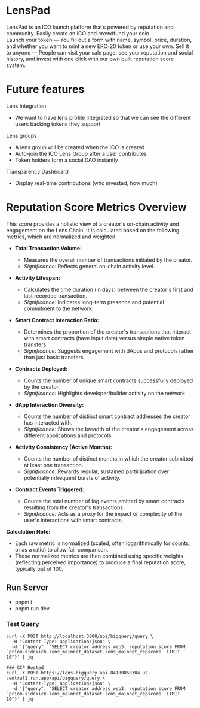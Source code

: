 # LensPad

LensPad is an ICO launch platform that’s powered by reputation and community. Easily create an ICO and crowdfund your coin.    
Launch your token — You fill out a form with name, symbol, price, duration, and whether you want to mint a new ERC-20 token or use your own.
Sell it to anyone — People can visit your sale page, see your reputation and social history, and invest with one click with our own built reputation score system.

# Future features 

Lens Integration
- We want to have lens profile integrated so that we can see the different users backing tokens they support

Lens groups
- A lens group will be created when the ICO is created 
- Auto-join the ICO Lens Group after a user contributes 
- Token holders form a social DAO instantly


Transparency Dashboard

- Display real-time contributions (who invested, how much)


# Reputation Score Metrics Overview 

This score provides a holistic view of a creator's on-chain activity and engagement on the Lens Chain. It is calculated based on the following metrics, which are normalized and weighted:

*   **Total Transaction Volume:**
    *   Measures the overall number of transactions initiated by the creator.
    *   *Significance:* Reflects general on-chain activity level.

*   **Activity Lifespan:**
    *   Calculates the time duration (in days) between the creator's first and last recorded transaction.
    *   *Significance:* Indicates long-term presence and potential commitment to the network.

*   **Smart Contract Interaction Ratio:**
    *   Determines the proportion of the creator's transactions that interact with smart contracts (have input data) versus simple native token transfers.
    *   *Significance:* Suggests engagement with dApps and protocols rather than just basic transfers.

*   **Contracts Deployed:**
    *   Counts the number of unique smart contracts successfully deployed by the creator.
    *   *Significance:* Highlights developer/builder activity on the network.

*   **dApp Interaction Diversity:**
    *   Counts the number of distinct smart contract addresses the creator has interacted with.
    *   *Significance:* Shows the breadth of the creator's engagement across different applications and protocols.

*   **Activity Consistency (Active Months):**
    *   Counts the number of distinct months in which the creator submitted at least one transaction.
    *   *Significance:* Rewards regular, sustained participation over potentially infrequent bursts of activity.

*   **Contract Events Triggered:**
    *   Counts the total number of log events emitted by smart contracts resulting from the creator's transactions.
    *   *Significance:* Acts as a proxy for the impact or complexity of the user's interactions with smart contracts.

**Calculation Note:**
*   Each raw metric is normalized (scaled, often logarithmically for counts, or as a ratio) to allow fair comparison.
*   These normalized metrics are then combined using specific weights (reflecting perceived importance) to produce a final reputation score, typically out of 100.


## Run Server
- pnpm i
- pnpm run dev


### Test Query
```
curl -X POST http://localhost:3000/api/bigquery/query \
  -H "Content-Type: application/json" \
  -d '{"query": "SELECT creator_address_web3, reputation_score FROM `priom-sidekick.lens_mainnet_dataset.lens_mainnet_repscore` LIMIT 10"}' | jq

### GCP Hosted
curl -X POST https://lens-bigquery-api-84180858304.us-central1.run.app/api/bigquery/query \
  -H "Content-Type: application/json" \
  -d '{"query": "SELECT creator_address_web3, reputation_score FROM `priom-sidekick.lens_mainnet_dataset.lens_mainnet_repscore` LIMIT 10"}' | jq

